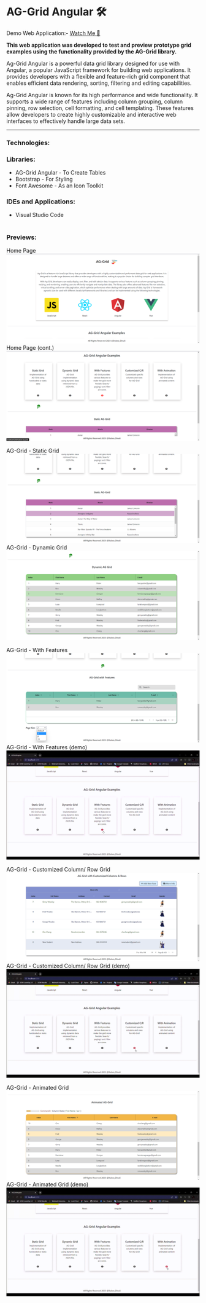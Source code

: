 # AG-Grid Angular 🛠️
Demo Web Application:- <a href="https://dulara-dinuli.github.io/AG-Grid-Angular_Test/" target="_blank"> Watch Me 👀 </a>

<b>This web application was developed to test and preview prototype grid examples using the functionality provided by the AG-Grid library.</b>

Ag-Grid Angular is a powerful data grid library designed for use with Angular, a popular JavaScript framework for building web applications. It provides developers with a flexible and feature-rich grid component that enables efficient data rendering, sorting, filtering and editing capabilities.

Ag-Grid Angular is known for its high performance and wide functionality. It supports a wide range of features including column grouping, column pinning, row selection, cell formatting, and cell templating. These features allow developers to create highly customizable and interactive web interfaces to effectively handle large data sets.

---

<h3>Technologies:</h3>
<ul>
  <liAnglar</li>
</ul>

<h3>Libraries:</h3>
<ul>
   <li>AG-Grid Angular - To Create Tables</li>
   <li>Bootstrap - For Styling</li>
   <li>Font Awesome - As an Icon Toolkit</li>
</ul>

<h3>IDEs and Applications:</h3>
<ul>
  <li>Visual Studio Code</li>
</ul>

#

<h3>Previews:</h3>

Home Page
<img src= "https://github.com/dulara-dinuli/AG-Grid-Angular_Test/blob/main/ScreenShots/AG-Grid-Home0.png?raw=true">
Home Page (cont.)
<img src= "https://github.com/dulara-dinuli/AG-Grid-Angular_Test/blob/main/ScreenShots/AG-Grid-Home1.png?raw=true">

AG-Grid - Static Grid
<img src= "https://github.com/dulara-dinuli/AG-Grid-Angular_Test/blob/main/ScreenShots/AG-Grid-StaticGrid.png?raw=true">
AG-Grid - Dynamic Grid
<img src= "https://github.com/dulara-dinuli/AG-Grid-Angular_Test/blob/main/ScreenShots/AG-Grid-DynamicGrid.png?raw=true">

AG-Grid - With Features
<img src= "https://github.com/dulara-dinuli/AG-Grid-Angular_Test/blob/main/ScreenShots/AG-Grid-FeaturesGrid.png?raw=true">
AG-Grid - With Features (demo)
<img src= "https://github.com/dulara-dinuli/AG-Grid-Angular_Test/blob/main/ScreenShots/AG-Grid-FeaturesGrid.gif?raw=true">

AG-Grid - Customized Column/ Row Grid
<img src= "https://github.com/dulara-dinuli/AG-Grid-Angular_Test/blob/main/ScreenShots/AG-Grid-CustomizedCRGrid.png?raw=true">
AG-Grid - Customized Column/ Row Grid (demo)
<img src= "https://github.com/dulara-dinuli/AG-Grid-Angular_Test/blob/main/ScreenShots/AG-Grid-CustomizedCRGrid.gif?raw=true">

AG-Grid - Animated Grid
<img src= "https://github.com/dulara-dinuli/AG-Grid-Angular_Test/blob/main/ScreenShots/AG-Grid-AnimatedGrid.png?raw=true">
AG-Grid - Animated Grid (demo)
<img src= "https://github.com/dulara-dinuli/AG-Grid-Angular_Test/blob/main/ScreenShots/AG-Grid-AnimatedGrid.gif?raw=true">
